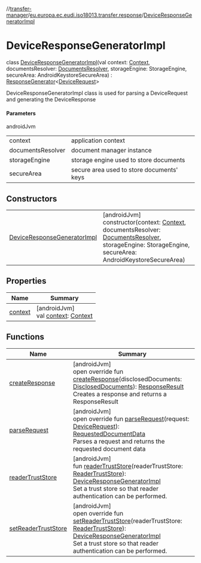 //[transfer-manager](../../../index.md)/[eu.europa.ec.eudi.iso18013.transfer.response](../index.md)/[DeviceResponseGeneratorImpl](index.md)

# DeviceResponseGeneratorImpl

class [DeviceResponseGeneratorImpl](index.md)(val context: [Context](https://developer.android.com/reference/kotlin/android/content/Context.html), documentsResolver: [DocumentsResolver](../../eu.europa.ec.eudi.iso18013.transfer/-documents-resolver/index.md), storageEngine: StorageEngine, secureArea: AndroidKeystoreSecureArea) : [ResponseGenerator](../-response-generator/index.md)&lt;[DeviceRequest](../-device-request/index.md)&gt; 

DeviceResponseGeneratorImpl class is used for parsing a DeviceRequest and generating the DeviceResponse

#### Parameters

androidJvm

| | |
|---|---|
| context | application context |
| documentsResolver | document manager instance |
| storageEngine | storage engine used to store documents |
| secureArea | secure area used to store documents' keys |

## Constructors

| | |
|---|---|
| [DeviceResponseGeneratorImpl](-device-response-generator-impl.md) | [androidJvm]<br>constructor(context: [Context](https://developer.android.com/reference/kotlin/android/content/Context.html), documentsResolver: [DocumentsResolver](../../eu.europa.ec.eudi.iso18013.transfer/-documents-resolver/index.md), storageEngine: StorageEngine, secureArea: AndroidKeystoreSecureArea) |

## Properties

| Name                  | Summary                                                                                                                           |
|-----------------------|-----------------------------------------------------------------------------------------------------------------------------------|
| [context](context.md) | [androidJvm]<br>val [context](context.md): [Context](https://developer.android.com/reference/kotlin/android/content/Context.html) |

## Functions

| Name | Summary |
|---|---|
| [createResponse](create-response.md) | [androidJvm]<br>open override fun [createResponse](create-response.md)(disclosedDocuments: [DisclosedDocuments](../../eu.europa.ec.eudi.iso18013.transfer/-disclosed-documents/index.md)): [ResponseResult](../../eu.europa.ec.eudi.iso18013.transfer/-response-result/index.md)<br>Creates a response and returns a ResponseResult |
| [parseRequest](parse-request.md) | [androidJvm]<br>open override fun [parseRequest](parse-request.md)(request: [DeviceRequest](../-device-request/index.md)): [RequestedDocumentData](../../eu.europa.ec.eudi.iso18013.transfer/-requested-document-data/index.md)<br>Parses a request and returns the requested document data |
| [readerTrustStore](reader-trust-store.md) | [androidJvm]<br>fun [readerTrustStore](reader-trust-store.md)(readerTrustStore: [ReaderTrustStore](../../eu.europa.ec.eudi.iso18013.transfer.readerauth/-reader-trust-store/index.md)): [DeviceResponseGeneratorImpl](index.md)<br>Set a trust store so that reader authentication can be performed. |
| [setReaderTrustStore](set-reader-trust-store.md) | [androidJvm]<br>open override fun [setReaderTrustStore](set-reader-trust-store.md)(readerTrustStore: [ReaderTrustStore](../../eu.europa.ec.eudi.iso18013.transfer.readerauth/-reader-trust-store/index.md)): [DeviceResponseGeneratorImpl](index.md)<br>Set a trust store so that reader authentication can be performed. |
